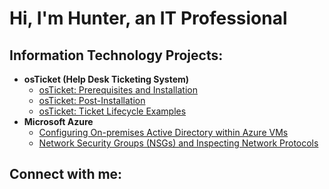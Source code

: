 <h1>Hi, I'm Hunter, an IT Professional</h1>

<h2>Information Technology Projects:</h2>

- <b>osTicket (Help Desk Ticketing System)</b>
  - [osTicket: Prerequisites and Installation](https://github.com/hsoutherland/osticket-prereqs)
  - [osTicket: Post-Installation](https://github.com/hsoutherland/post-install-config)
  - [osTicket: Ticket Lifecycle Examples](https://github.com/hsoutherland/ticket-lifecycle)
- <b>Microsoft Azure</b>
  - [Configuring On-premises Active Directory within Azure VMs](https://github.com/hsoutherland/configure-ad)
  - [Network Security Groups (NSGs) and Inspecting Network Protocols](https://github.com/hsoutherland/azure-network-protocols)
 
<h2>Connect with me:</h2>
